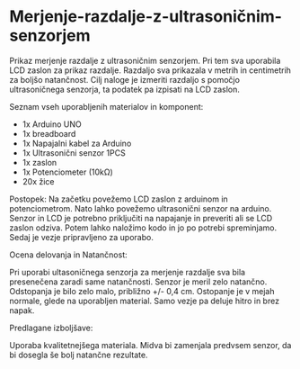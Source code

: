 # Merjenje-razdalje-z-ultrasoničnim-senzorjem
Prikaz merjenje razdalje z ultrasoničnim senzorjem. Pri tem sva uporabila LCD zaslon za prikaz razdalje. Razdaljo sva prikazala v metrih in centimetrih za boljšo natančnost. Cilj naloge je izmeriti razdaljo s pomočjo ultrasoničnega senzorja, ta podatek pa izpisati na LCD zaslon. 

Seznam vseh uporabljenih materialov in komponent:

- 1x Arduino UNO
- 1x breadboard
- 1x Napajalni kabel za Arduino
- 1x Ultrasonični senzor 1PCS
- 1x zaslon
- 1x Potenciometer (10kΩ)
- 20x žice

Postopek:
Na začetku povežemo LCD zaslon z arduinom in potenciometrom. Nato lahko povežemo ultrasonični senzor na arduino. Senzor in LCD je potrebno priključiti na napajanje in preveriti ali se LCD zaslon odziva. Potem lahko naložimo kodo in jo po potrebi spreminjamo. Sedaj je vezje pripravljeno za uporabo.

Ocena delovanja in Natančnost:

Pri uporabi ultasoničnega senzorja za merjenje razdalje sva bila presenečena zaradi same natančnosti. Senzor je meril zelo natančno. Odstopanja je bilo zelo malo, približno +/- 0,4 cm. Ostopanje je v mejah normale, glede na uporabljen material. Samo vezje pa deluje hitro in brez napak.

Predlagane izboljšave:

Uporaba kvalitetnejšega materiala. Midva bi zamenjala predvsem senzor, da bi dosegla še bolj natančne rezultate.
